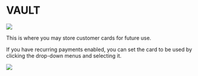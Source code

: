 # VAULT

![](https://cdn.realsgii2.dev/wise-software-docs/image_56.73900988.png)

This is where you may store customer cards for future use.

If you have recurring payments enabled, you can set the card to be used by clicking the drop-down menus and selecting it.

![](https://cdn.realsgii2.dev/wise-software-docs/image_57.35dcd5c7.png)
